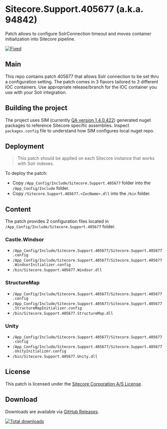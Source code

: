 # Sitecore.Support.405677 (a.k.a. 94842) 
Patch allows to configure SolrConnection timeout and moves container initialization into Sitecore pipeline.  

[![Fixed](https://img.shields.io/badge/fixed-8.2_initial_release-blue.svg)](https://dev.sitecore.net/Downloads/Sitecore%20Experience%20Platform/82/Sitecore%20Experience%20Platform%2082%20Initial%20Release/Release%20Notes)

## Main  
This repo contains patch 405677 that allows Solr connection to be set thru a configuration setting. 
The patch comes in 3 flavors tailored to 3 different IOC containers. 
Use appropriate release/branch for the IOC container you use with your Solr integration.  

## Building the project
The project uses SIM (currently [QA version 1.4.0.422](http://dl.sitecore.net/updater/sim)) generated nuget packages to reference Sitecore specific assemblies. 
Inspect `packages.config` file to understand how SIM configures local nuget repo.  

## Deployment  
> This patch should be applied on each Sitecore instance that works with Solr indexes.  

To deploy the patch:  
* Copy `/App_Config/Include/Sitecore.Support.405677` folder into the `/App_Config/Include` folder.  
* Copy `/Sitecore.Support.405677.<IocName>.dll` into the `/bin` folder.


## Content  
The patch provides 2 configuration files located in `/App_Config/Include/Sitecore.Support.405677` folder.
### Castle.Windsor  
* `/App_Config/Include/Sitecore.Support.405677/Sitecore.Support.405677.config`  
* `/App_Config/Include/Sitecore.Support.405677/Sitecore.Support.405677.WindsorInitializer.config`  
* `/bin/Sitecore.Support.405677.Windsor.dll`   

### StructureMap  
* `/App_Config/Include/Sitecore.Support.405677/Sitecore.Support.405677.config`  
* `/App_Config/Include/Sitecore.Support.405677/Sitecore.Support.405677.StructureMapInitializer.config`  
* `/bin/Sitecore.Support.405677.StructureMap.dll`  

### Unity  
* `/App_Config/Include/Sitecore.Support.405677/Sitecore.Support.405677.config`  
* `/App_Config/Include/Sitecore.Support.405677/Sitecore.Support.405677.UnityInitializer.config`  
* `/bin/Sitecore.Support.405677.Unity.dll`  

## License  
This patch is licensed under the [Sitecore Corporation A/S License](https://github.com/SitecoreSupport/Sitecore.Support.405677/blob/master/LICENSE).  

## Download  
Downloads are available via [GitHub Releases](https://github.com/SitecoreSupport/Sitecore.Support.405677/releases).  

[![Total downloads](https://img.shields.io/github/downloads/SitecoreSupport/Sitecore.Support.405677/total.svg)](https://github.com/SitecoreSupport/Sitecore.Support.405677/releases)
